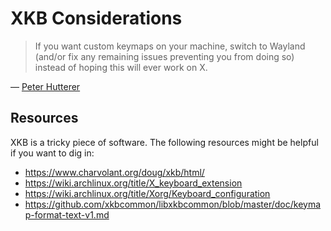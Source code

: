 XKB Considerations
================================================================================

> If you want custom keymaps on your machine, switch to Wayland (and/or fix any
> remaining issues preventing you from doing so) instead of hoping this will
> ever work on X.

— [Peter Hutterer](https://who-t.blogspot.com/2020/09/no-user-specific-xkb-configuration-in-x.html)



Resources
--------------------------------------------------------------------------------

XKB is a tricky piece of software.
The following resources might be helpful if you want to dig in:

- https://www.charvolant.org/doug/xkb/html/
- https://wiki.archlinux.org/title/X_keyboard_extension
- https://wiki.archlinux.org/title/Xorg/Keyboard_configuration
- https://github.com/xkbcommon/libxkbcommon/blob/master/doc/keymap-format-text-v1.md
